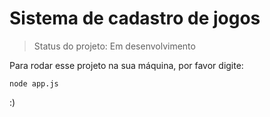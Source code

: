 <h1>Sistema de cadastro de jogos</h1>

> Status do projeto: Em desenvolvimento

Para rodar esse projeto na sua máquina,  por favor digite:

```
node app.js
```

:)